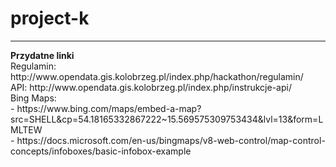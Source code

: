 # project-k
<hr>
<strong>Przydatne linki</strong><br />
Regulamin: http://www.opendata.gis.kolobrzeg.pl/index.php/hackathon/regulamin/<br />
API: http://www.opendata.gis.kolobrzeg.pl/index.php/instrukcje-api/<br />
Bing Maps:<br />
- https://www.bing.com/maps/embed-a-map?src=SHELL&cp=54.18165332867222~15.569575309753434&lvl=13&form=LMLTEW<br />
- https://docs.microsoft.com/en-us/bingmaps/v8-web-control/map-control-concepts/infoboxes/basic-infobox-example<br />
